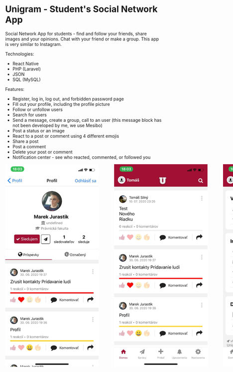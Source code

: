 # Unigram - Student's Social Network App

Social Network App for students - find and follow your friends, share images and your opinions. Chat with your friend or make a group. This app is very similar to Instagram.

Technologies:
- React Native
- PHP (Laravel)
- JSON
- SQL (MySQL)

Features:
- Register, log in, log out, and forbidden password page
- Fill out your profile, including the profile picture
- Follow or unfollow users
- Search for users
- Send a message, create a group, call to an user (this message block has not been developed by me, we use Mesibo)
- Post a status or an image
- React to a post or comment using 4 different emojis
- Share a post
- Post a comment
- Delete your post or comment
- Notification center - see who reacted, commented, or followed you

<div style="display:flex;">
<img style="margin-left:0px" alt="Screenshot from Bank App" src="https://github.com/tomassilny/unigram-social-network/blob/master/assets/image/screenshots/screen3.jpg" width="300">
<img style="margin-left:50px" alt="Screenshot from Bank App" src="https://github.com/tomassilny/unigram-social-network/blob/master/assets/image/screenshots/screen4.jpg" width="300">
<img style="margin-left:50px" alt="Screenshot from Bank App" src="https://github.com/tomassilny/unigram-social-network/blob/master/assets/image/screenshots/screen5.jpg" width="300">
<img style="margin-left:50px" alt="Screenshot from Bank App" src="https://github.com/tomassilny/unigram-social-network/blob/master/assets/image/screenshots/screen1.jpg" width="300">
<img style="margin-left:50px" alt="Screenshot from Bank App" src="https://github.com/tomassilny/unigram-social-network/blob/master/assets/image/screenshots/screen2.jpg" width="300">
</div>

